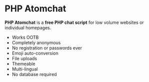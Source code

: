 # PHP Atomchat

**PHP Atomchat** is a **free PHP chat script** for low volume websites or individual homepages.

- Works OOTB
- Completely anonymous
- No registration or passwords ever
- Emoji auto-conversion
- File uploads
- Themeable
- Multi-lingual
- No database required
